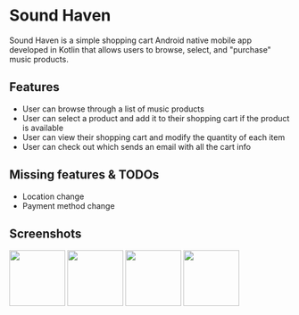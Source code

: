 # Sound Haven
Sound Haven is a simple shopping cart Android native mobile app developed in Kotlin that allows users to browse, select, and "purchase" music products.

## Features
* User can browse through a list of music products
* User can select a product and add it to their shopping cart if the product is available
* User can view their shopping cart and modify the quantity of each item
* User can check out which sends an email with all the cart info

## Missing features & TODOs
* Location change
* Payment method change

## Screenshots
<img src="https://i.imgur.com/o4MUrTM.png" width="100">
<img src="https://i.imgur.com/iuHTARt.png" width="100">
<img src="https://i.imgur.com/ouXY7xc.png" width="100">
<img src="https://i.imgur.com/K54ozJ2.png" width="100">
